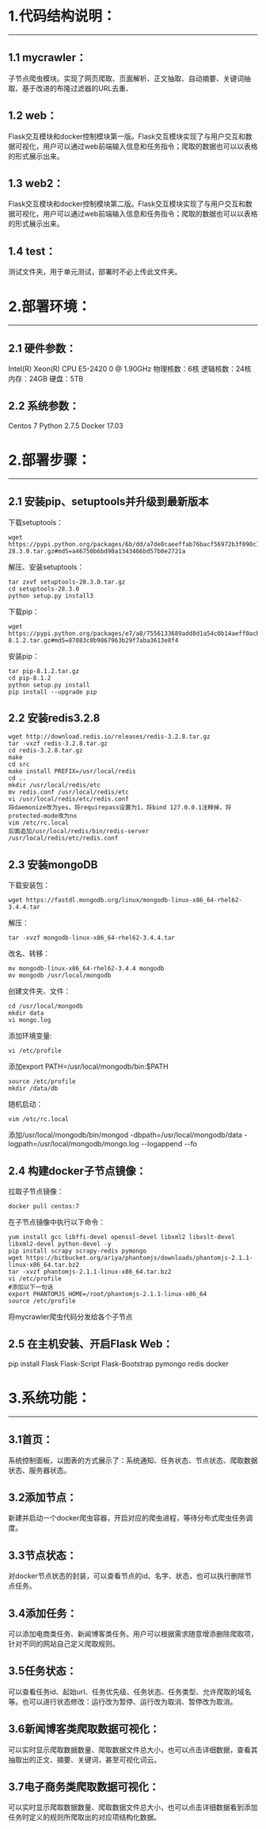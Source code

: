 # 1.代码结构说明：
---
## 1.1 mycrawler：
子节点爬虫模块。实现了网页爬取、页面解析、正文抽取、自动摘要、关键词抽取、基于改进的布隆过滤器的URL去重、

## 1.2 web：
Flask交互模块和docker控制模块第一版。Flask交互模块实现了与用户交互和数据可视化，用户可以通过web前端输入信息和任务指令；爬取的数据也可以以表格的形式展示出来。

## 1.3 web2：
Flask交互模块和docker控制模块第二版。Flask交互模块实现了与用户交互和数据可视化，用户可以通过web前端输入信息和任务指令；爬取的数据也可以以表格的形式展示出来。


## 1.4 test：
测试文件夹，用于单元测试，部署时不必上传此文件夹。

# 2.部署环境：
---
## 2.1 硬件参数：
Intel(R) Xeon(R) CPU E5-2420 0 @ 1.90GHz   物理核数：6核  逻辑核数：24核   内存：24GB  硬盘：5TB

## 2.2 系统参数：
Centos 7
Python 2.7.5
Docker 17.03

# 2.部署步骤：
---
## 2.1 安装pip、setuptools并升级到最新版本
下载setuptools：

```
wget https://pypi.python.org/packages/6b/dd/a7de8caeeffab76bacf56972b3f090c12e0ae6932245abbce706690a6436/setuptools-28.3.0.tar.gz#md5=a46750b6bd90a1343466bd57b0e2721a
```


解压、安装setuptools：

```
tar zxvf setuptools-28.3.0.tar.gz
cd setuptools-28.3.0
python setup.py install3
```
下载pip：

```
wget https://pypi.python.org/packages/e7/a8/7556133689add8d1a54c0b14aeff0acb03c64707ce100ecd53934da1aa13/pip-8.1.2.tar.gz#md5=87083c0b9867963b29f7aba3613e8f4
```
安装pip：

```
tar pip-8.1.2.tar.gz 
cd pip-8.1.2 
python setup.py install
pip install --upgrade pip
```


## 2.2 安装redis3.2.8

```
wget http://download.redis.io/releases/redis-3.2.8.tar.gz
tar -vxzf redis-3.2.8.tar.gz
cd redis-3.2.8.tar.gz
make
cd src
make install PREFIX=/usr/local/redis
cd ..
mkdir /usr/local/redis/etc
mv redis.conf /usr/local/redis/etc
vi /usr/local/redis/etc/redis.conf
将daemonize改为yes，将requirepass设置为1，将bind 127.0.0.1注释掉，将protected-mode改为no
vim /etc/rc.local
后面追加/usr/local/redis/bin/redis-server /usr/local/redis/etc/redis.conf
```

## 2.3 安装mongoDB
下载安装包：

```
wget https://fastdl.mongodb.org/linux/mongodb-linux-x86_64-rhel62-3.4.4.tar
```
解压：

```
tar -xvzf mongodb-linux-x86_64-rhel62-3.4.4.tar
```
改名、转移：

```
mv mongodb-linux-x86_64-rhel62-3.4.4 mongodb 
mv mongodb /usr/local/mongodb
```
创建文件夹、文件：

```
cd /usr/local/mongodb
mkdir data
vi mongo.log
```

添加环境变量:

```
vi /etc/profile
```
添加export PATH=/usr/local/mongodb/bin:$PATH

```
source /etc/profile
mkdir /data/db
```
随机启动：

```
vim /etc/rc.local
```

添加/usr/local/mongodb/bin/mongod -dbpath=/usr/local/mongodb/data -logpath=/usr/local/mongodb/mongo.log --logappend --fo

## 2.4 构建docker子节点镜像：
拉取子节点镜像：

```
docker pull centos:7
```

在子节点镜像中执行以下命令：

```
yum install gcc libffi-devel openssl-devel libxml2 libxslt-devel libxml2-devel python-devel -y 
pip install scrapy scrapy-redis pymongo
wget https://bitbucket.org/ariya/phantomjs/downloads/phantomjs-2.1.1-linux-x86_64.tar.bz2
tar -xvzf phantomjs-2.1.1-linux-x86_64.tar.bz2
vi /etc/profile
#添加以下一句话
export PHANTOMJS_HOME=/root/phantomjs-2.1.1-linux-x86_64
source /etc/profile
```

将mycrawler爬虫代码分发给各个子节点

## 2.5 在主机安装、开启Flask Web：
pip install Flask Flask-Script Flask-Bootstrap pymongo redis docker

# 3.系统功能：
---
## 3.1首页：

系统控制面板，以图表的方式展示了：系统通知、任务状态、节点状态、爬取数据状态、服务器状态。

## 3.2添加节点：
新建并启动一个docker爬虫容器，开启对应的爬虫进程，等待分布式爬虫任务调度。

## 3.3节点状态：
对docker节点状态的封装，可以查看节点的id、名字、状态，也可以执行删除节点任务。

## 3.4添加任务：
可以添加电商类任务、新闻博客类任务。用户可以根据需求随意增添删除爬取项，针对不同的网站自己定义爬取规则。

## 3.5任务状态：
可以查看任务id、起始url、任务优先级、任务状态、任务类型、允许爬取的域名等。也可以进行状态修改：运行改为暂停、运行改为取消、暂停改为取消。

## 3.6新闻博客类爬取数据可视化：
可以实时显示爬取数据数量、爬取数据文件总大小，也可以点击详细数据，查看其抽取出的正文、摘要、关键词，甚至可视化词云。

## 3.7电子商务类爬取数据可视化：
可以实时显示爬取数据数量、爬取数据文件总大小，也可以点击详细数据看到添加任务时定义的规则所爬取出的对应项结构化数据。
